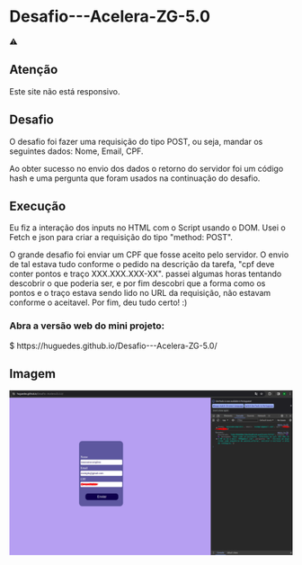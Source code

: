 # Desafio---Acelera-ZG-5.0

:warning:<h2>Atenção</h2>
<p>Este site não está responsivo.</p>
<h2>Desafio</h2>
<p>O desafio foi fazer uma requisição do tipo POST, ou seja, mandar os seguintes dados: Nome, Email, CPF.</p>
<p>Ao obter sucesso no envio dos dados o retorno do servidor foi um código hash e uma pergunta que foram usados na continuação do desafio.</p>

<h2>Execução</h2>
<p>Eu fiz a interação dos inputs no HTML com o Script usando o DOM. Usei o Fetch e json para criar a requisição do tipo "method: POST".</p>
<p>O grande desafio foi enviar um CPF que fosse aceito pelo servidor. O envio de tal estava tudo conforme o pedido na descrição da tarefa, "cpf deve conter pontos e traço XXX.XXX.XXX-XX". passei algumas horas tentando descobrir o que poderia ser, e por fim descobri que a forma como os pontos e o traço estava sendo lido no URL da requisição, não estavam conforme o aceitavel. Por fim, deu tudo certo! :)</p>

<h3>Abra a versão web do mini projeto:</h3>
$ https://huguedes.github.io/Desafio---Acelera-ZG-5.0/ 
<br>

<h2>Imagem</h2>
<img src="assets/exemplo.png">


